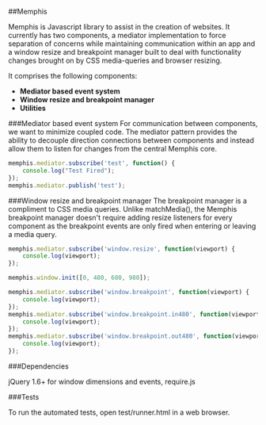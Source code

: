##Memphis

Memphis is Javascript library to assist in the creation of websites. It currently has two components, a mediator implementation to force separation of concerns while maintaining communication within an app and a window resize and breakpoint manager built to deal with functionality changes brought on by CSS media-queries and browser resizing.

It comprises the following components:

* **Mediator based event system**
* **Window resize and breakpoint manager**
* **Utilities**

###Mediator based event system
For communication between components, we want to minimize coupled code. The mediator pattern provides the ability to decouple direction connections between components and instead allow them to listen for changes from the central Memphis core. 

```javascript
memphis.mediator.subscribe('test', function() {
	console.log("Test Fired");
});
memphis.mediator.publish('test');
```

###Window resize and breakpoint manager
The breakpoint manager is a compliment to CSS media queries. Unlike matchMedia(), the Memphis breakpoint manager doesn't require adding resize listeners for every component as the breakpoint events are only fired when entering or leaving a media query.


```javascript
memphis.mediator.subscribe('window.resize', function(viewport) {
	console.log(viewport);
});

memphis.window.init([0, 480, 680, 980]);

memphis.mediator.subscribe('window.breakpoint', function(viewport) {
	console.log(viewport);
});
memphis.mediator.subscribe('window.breakpoint.in480', function(viewport) {
	console.log(viewport);
});
memphis.mediator.subscribe('window.breakpoint.out480', function(viewport) {
	console.log(viewport);
});

```

###Dependencies

jQuery 1.6+ for window dimensions and events, require.js

###Tests

To run the automated tests, open test/runner.html in a web browser.
